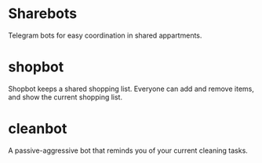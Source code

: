 # Sharebots

Telegram bots for easy coordination in shared appartments.

# shopbot
Shopbot keeps a shared shopping list. Everyone can add and remove items, and show the current shopping list.

# cleanbot
A passive-aggressive bot that reminds you of your current cleaning tasks.
